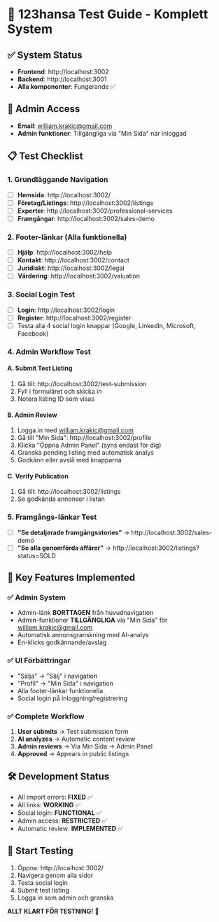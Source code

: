 # 🚀 123hansa Test Guide - Komplett System

## ✅ System Status
- **Frontend**: http://localhost:3002
- **Backend**: http://localhost:3001  
- **Alla komponenter**: Fungerande ✅

## 🔑 Admin Access
- **Email**: william.krakic@gmail.com
- **Admin funktioner**: Tillgängliga via "Min Sida" när inloggad

## 📋 Test Checklist

### 1. Grundläggande Navigation
- [ ] **Hemsida**: http://localhost:3002/
- [ ] **Företag/Listings**: http://localhost:3002/listings
- [ ] **Experter**: http://localhost:3002/professional-services
- [ ] **Framgångar**: http://localhost:3002/sales-demo

### 2. Footer-länkar (Alla funktionella)
- [ ] **Hjälp**: http://localhost:3002/help
- [ ] **Kontakt**: http://localhost:3002/contact  
- [ ] **Juridiskt**: http://localhost:3002/legal
- [ ] **Värdering**: http://localhost:3002/valuation

### 3. Social Login Test
- [ ] **Login**: http://localhost:3002/login
- [ ] **Register**: http://localhost:3002/register
- [ ] Testa alla 4 social login knappar (Google, LinkedIn, Microsoft, Facebook)

### 4. Admin Workflow Test

#### A. Submit Test Listing
1. Gå till: http://localhost:3002/test-submission
2. Fyll i formuläret och skicka in
3. Notera listing ID som visas

#### B. Admin Review
1. Logga in med william.krakic@gmail.com
2. Gå till "Min Sida": http://localhost:3002/profile
3. Klicka "Öppna Admin Panel" (syns endast för dig)
4. Granska pending listing med automatisk analys
5. Godkänn eller avslå med knapparna

#### C. Verify Publication
1. Gå till: http://localhost:3002/listings
2. Se godkända annonser i listan

### 5. Framgångs-länkar Test
- [ ] **"Se detaljerade framgångsstories"** → http://localhost:3002/sales-demo
- [ ] **"Se alla genomförda affärer"** → http://localhost:3002/listings?status=SOLD

## 🎯 Key Features Implemented

### ✅ Admin System
- Admin-länk **BORTTAGEN** från huvudnavigation
- Admin-funktioner **TILLGÄNGLIGA** via "Min Sida" för william.krakic@gmail.com
- Automatisk annonsgranskning med AI-analys
- En-klicks godkännande/avslag

### ✅ UI Förbättringar  
- "Sälja" → "Sälj" i navigation
- "Profil" → "Min Sida" i navigation
- Alla footer-länkar funktionella
- Social login på inloggning/registrering

### ✅ Complete Workflow
1. **User submits** → Test submission form
2. **AI analyzes** → Automatic content review  
3. **Admin reviews** → Via Min Sida → Admin Panel
4. **Approved** → Appears in public listings

## 🛠️ Development Status
- All import errors: **FIXED** ✅
- All links: **WORKING** ✅
- Social login: **FUNCTIONAL** ✅
- Admin access: **RESTRICTED** ✅
- Automatic review: **IMPLEMENTED** ✅

## 🚀 Start Testing
1. Öppna: http://localhost:3002/
2. Navigera genom alla sidor
3. Testa social login
4. Submit test listing
5. Logga in som admin och granska

**ALLT KLART FÖR TESTNING!** 🎉